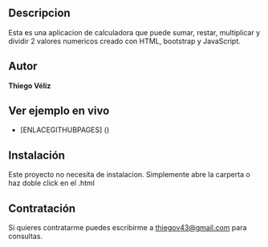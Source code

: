## Descripcion 

Esta es una aplicacion de calculadora que puede sumar, restar, multiplicar y dividir 2 valores numericos creado con HTML, bootstrap y JavaScript.

## Autor
**Thiego Véliz**

## Ver ejemplo en vivo
- [ENLACEGITHUBPAGES] ()

## Instalación 
Este proyecto no necesita de instalacion. Simplemente abre la carperta o haz doble click en el .html

## Contratación
Si quieres contratarme puedes escribirme a thiegov43@gmail.com para consultas.
